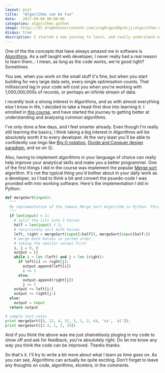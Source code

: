 ```yaml
---
layout: post
title:  "Algorithms can be fun"
date:   2017-09-08 00:00:00
categories: algorithms python
image: https://dl.dropboxusercontent.com/s/ng8rgpx20gx3rjj/algorithms-olayinkaos-blog.jpg
disqus: true
description: I started a new journey to learn, and really understand complex software algorithms. I share my learnings so far here.
---
```


One of the the concepts that have always amazed me in software is [Algorithms](https://en.wikipedia.org/wiki/Algorithm). As a self taught web developer, I never really had a real reason to learn them... I mean, as long as the code works, we're good right? Sometimes.

You see, when you work on the small stuff it's fine, but when you start building for very large data sets, every single optimisation counts. That millisecond lag in your code will cost you when you're working with 1,000,000,000s of records, or perhaps an infinite stream of data.

I recently took a strong interest in Algorithms, and as with almost everything else I know in life, I decided to take a head-first dive into learning it. I enrolled in [this course](https://www.coursera.org/specializations/algorithms), and have started the journey to getting better at understanding and analysing common algorithms.

I've only done a few days, and I feel smarter already. Even though I'm really still learning the basics, I think taking a big interest in Algorithms will be absolutely worth it to every developer. At the very least you'll be able to confidently use lingo like [Big O notation](https://en.wikipedia.org/wiki/Big_O_notation), [Divide and Conquer design paradigm](https://en.wikipedia.org/wiki/Divide_and_conquer_algorithm), and so on 😉.

Also, having to implement algorithms in your language of choice can really help improve your analytical skills and make you a better programmer. One of the first things I did in the course was implement the popular [Merge sort](https://en.wikipedia.org/wiki/Merge_sort) algorithm. It's not the typical thing you'd bother about in your daily work as a developer, so I had to think a bit and convert the psuedo-code I was provided with into working software. Here's the implementation I did in Python:

```python
def mergeSort(input):
  """
  My implementation of the famous Merge Sort Algorithm in Python. This procedure takes the array/list of numbers to be sorted as input, then recursively splits, and merges them in sorted order, then returns the sorted list.
  """
  if len(input) > 1:
    # split the list into 2 halves
    half = len(input) / 2; 
    # recursively sort both halves
    left, right = mergeSort(input[:half]), mergeSort(input[half:])
    # merge both halves in sorted order, 
    # taking the smaller values first
    i, j = 0, 0
    output = []
    while i < len (left) and j < len (right):
      if left[i] <= right[j]:
        output.append(left[i]) 
        i += 1
      else:
        output.append(right[j])
        j += 1
    output += left[i:]
    output += right[j:]
  else:
    output = input
  return output

# sample test cases
print mergeSort([8, 22, 4, 32, 3, 1, 2, 44, 'ss', 'al']);
print mergeSort([2.3, 1, 2, 33])
```

And if you think the above was me just shamelessly pluging in my code to show off and ask for feedback, you're absulutely right. Do let me know any way you think the code can be improved. Thanks thanks.

So that's it. I'll try to write a bit more about what I learn as time goes on. As you can see, Algorithms can actually be quite exciting. Don't forget to leave any thoughts on code, algorithms, etcetera, in the comments.



